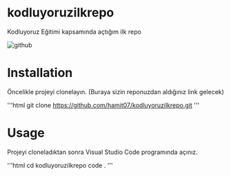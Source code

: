 # kodluyoruzilkrepo
Kodluyoruz Eğitimi kapsamında açtığım ilk repo

![github](markdown.png)

# Installation 
Öncelikle projeyi clonelayın. (Buraya sizin reponuzdan aldığınız link gelecek)

'''html
git clone https://github.com/hamit07/kodluyoruzilkrepo.git
'''

# Usage
Projeyi cloneladıktan sonra Visual Studio Code programında açınız.

'''html
cd kodluyoruzilkrepo
code .
'''
